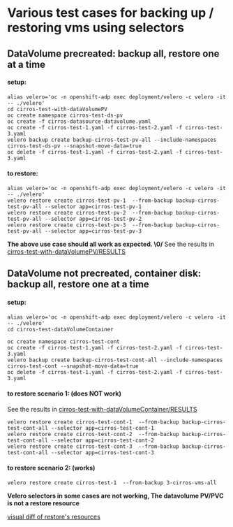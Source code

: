 # Various test cases for backing up / restoring vms using selectors

## DataVolume precreated: backup all, restore one at a time
#### setup:
```
alias velero='oc -n openshift-adp exec deployment/velero -c velero -it -- ./velero'
cd cirros-test-with-dataVolumePV 
oc create namespace cirros-test-ds-pv
oc create -f cirros-datasource-datavolume.yaml
oc create -f cirros-test-1.yaml -f cirros-test-2.yaml -f cirros-test-3.yaml
velero backup create backup-cirros-test-pv-all --include-namespaces cirros-test-ds-pv --snapshot-move-data=true
oc delete -f cirros-test-1.yaml -f cirros-test-2.yaml -f cirros-test-3.yaml
```

#### to restore:
```
alias velero='oc -n openshift-adp exec deployment/velero -c velero -it -- ./velero'
velero restore create cirros-test-pv-1  --from-backup backup-cirros-test-pv-all --selector app=cirros-test-pv-1
velero restore create cirros-test-pv-2  --from-backup backup-cirros-test-pv-all --selector app=cirros-test-pv-2
velero restore create cirros-test-pv-3  --from-backup backup-cirros-test-pv-all --selector app=cirros-test-pv-3
```

**The above use case should all work as expected. \0/**
See the results in [cirros-test-with-dataVolumePV/RESULTS](cirros-test-with-dataVolumePV/RESULTS)

## DataVolume not precreated, container disk: backup all, restore one at a time
#### setup:
```
alias velero='oc -n openshift-adp exec deployment/velero -c velero -it -- ./velero'
cd cirros-test-dataVolumeContainer

oc create namespace cirros-test-cont
oc create -f cirros-test-1.yaml -f cirros-test-2.yaml -f cirros-test-3.yaml
velero backup create backup-cirros-test-cont-all --include-namespaces cirros-test-cont --snapshot-move-data=true
oc delete -f cirros-test-1.yaml -f cirros-test-2.yaml -f cirros-test-3.yaml
```
#### to restore scenario 1: (does NOT work)
See the results in [cirros-test-with-dataVolumeContainer/RESULTS](cirros-test-with-dataVolumeContainer/RESULTS)

```
velero restore create cirros-test-cont-1  --from-backup backup-cirros-test-cont-all --selector app=cirros-test-cont-1
velero restore create cirros-test-cont-2  --from-backup backup-cirros-test-cont-all --selector app=cirros-test-cont-2
velero restore create cirros-test-cont-3  --from-backup backup-cirros-test-cont-all --selector app=cirros-test-cont-3
```

#### to restore scenario 2: (works)
```
velero restore create cirros-test-1  --from-backup 3-cirros-vms-all 
```

**Velero selectors in some cases are not working, The datavolume PV/PVC is not a restore resource**

[visual diff of restore's resources](cirros-test-with-dataVolumeContainer/RESULTS/visual_diff_of_restore.png)